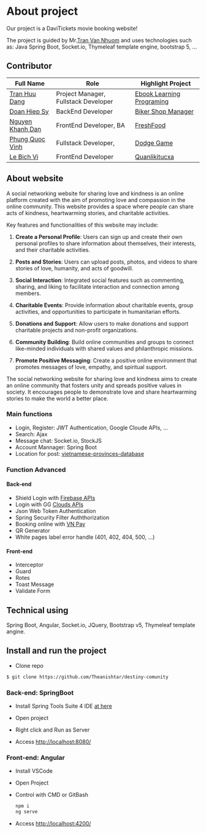 # About project

Our project is a DaviTickets movie booking website!

The project is guided by Mr.[Tran Van Nhuom](https://github.com/nghiaquach/) and uses technologies such as: Java Spring Boot, Socket.io, Thymeleaf template engine, bootstrap 5, ...

## Contributor
| Full Name | Role | Highlight Project |
|-----------|------|--------------------|
|[Tran Huu Dang]() | Project Manager, Fullstack Developer | [Ebook Learning Programing](https://angurvad-5559e.web.app/)  
|[Doan Hiep Sy]() | BackEnd Developer | [Biker Shop Manager](https://github.com/DoanSy16/biker-shop-manager)  
|[Nguyen Khanh Dan]() | FrontEnd Developer, BA | [FreshFood](https://github.com/NguyenKhanhDan/FreshFood)  
|[Phung Quoc Vinh]() | Fullstack Developer,  | [Dodge Game](https://github.com/Dinhisme/DodgeGame)  
|[Le Bich Vi]() | FrontEnd Developer | [Quanlikitucxa](https://github.com/TheBank0911/Quanlikitucxa)



## About website 
A social networking website for sharing love and kindness is an online platform created with the aim of promoting love and compassion in the online community. This website provides a space where people can share acts of kindness, heartwarming stories, and charitable activities.

Key features and functionalities of this website may include:

1. **Create a Personal Profile**: Users can sign up and create their own personal profiles to share information about themselves, their interests, and their charitable activities.

2. **Posts and Stories**: Users can upload posts, photos, and videos to share stories of love, humanity, and acts of goodwill.

3. **Social Interaction**: Integrated social features such as commenting, sharing, and liking to facilitate interaction and connection among members.

4. **Charitable Events**: Provide information about charitable events, group activities, and opportunities to participate in humanitarian efforts.

5. **Donations and Support**: Allow users to make donations and support charitable projects and non-profit organizations.

6. **Community Building**: Build online communities and groups to connect like-minded individuals with shared values and philanthropic missions.

7. **Promote Positive Messaging**: Create a positive online environment that promotes messages of love, empathy, and spiritual support.

The social networking website for sharing love and kindness aims to create an online community that fosters unity and spreads positive values in society. It encourages people to demonstrate love and share heartwarming stories to make the world a better place.

### Main functions
- Login, Register: JWT Authentication, Google Cloude APIs, ...
- Search: Ajax
- Message chat: Socket.io, StockJS
- Account Mannager: Spring Boot
- Location for post: [vietnamese-provinces-database](https://github.com/dangtranhuu/vietnamese-provinces-database)

### Function Advanced

#### Back-end
- Shield Login with [Firebase APIs](https://console.firebase.google.com/u/1/project/davitickets-2e627/database/davitickets-2e627-default-rtdb/data/~2Flogin~2Fshield)
- Login with GG [Clouds APIs]()
- Json Web Token Authentication
- Spring Security Filter Auththorization
- Booking online with [VN Pay]() 
- QR Generator
- White pages label error handle (401, 402, 404, 500, ...)

#### Front-end
- Interceptor
- Guard
- Rotes
- Toast Message
- Validate Form



## Technical using

Spring Boot, Angular, Socket.io, JQuery, Bootstrap v5, Thymeleaf template angine.



<!-- ## Table of contents (optional)

- Requirements
- Recommended modules
- Installation
- Configuration
- Troubleshooting
- FAQ
- Maintainers -->

## Install and run the project

- Clone repo
```bash
$ git clone https://github.com/Theanishtar/destiny-comunity
```
### Back-end: SpringBoot

- Install Spring Tools Suite 4 IDE [at here](https://spring.io/tools)

- Open project 

- Right click and Run as Server

- Access [http://localhost:8080/](http://localhost:8080/)

  
### Front-end: Angular

- Install VSCode
- Open Project
- Control with CMD or GitBash
  
  ``` bash
  npm i
  ng serve
   ```
  
- Access [http://localhost:4200/](http://localhost:4200/)
